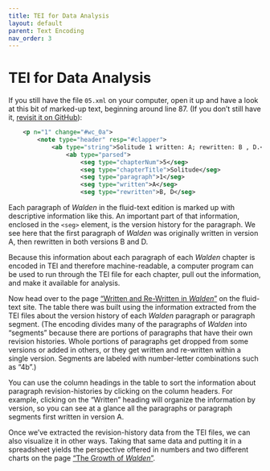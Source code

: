 ```yaml
---
title: TEI for Data Analysis
layout: default
parent: Text Encoding
nav_order: 3
---
```


# TEI for Data Analysis

If you still have the file `05.xml` on your computer, open it up and have a look at this bit of marked-up text, beginning around line 87. (If you don’t still have it, [revisit it on GitHub](https://github.com/milnegeneseo/fluid_text/blob/master/tei/05.xml)):

```xml
    <p n="1" change="#wc_0a">
        <note type="header" resp="#clapper">
            <ab type="string">Solitude 1 written: A; rewritten: B , D.</ab>
                <ab type="parsed">
                    <seg type="chapterNum">5</seg>
                    <seg type="chapterTitle">Solitude</seg>
                    <seg type="paragraph">1</seg>
                    <seg type="written">A</seg>
                    <seg type="rewritten">B, D</seg>
```

Each paragraph of *Walden* in the fluid-text edition is marked up with descriptive information like this. An important part of that information, enclosed in the `<seg>` element, is the version history for the paragraph. We see here that the first paragraph of *Walden* was originally written in version A, then rewritten in both versions B and D.

Because this information about each paragraph of each *Walden* chapter is encoded in TEI and therefore machine-readable, a computer program can be used to run through the TEI file for each chapter, pull out the information, and make it available for analysis.

Now head over to the page [“Written and Re-Written in *Walden*”](https://digitalthoreau.org/written-and-re-written/) on the fluid-text site. The table there was built using the information extracted from the TEI files about the version history of each *Walden* paragraph or paragraph segment. (The encoding divides many of the paragraphs of *Walden* into “segments” because there are portions of paragraphs that have their own revision histories. Whole portions of paragraphs get dropped from some versions or added in others, or they get written and re-written within a single version. Segments are labeled with number-letter combinations such as “4b”.)

You can use the column headings in the table to sort the information about paragraph revision-histories by clicking on the column headers. For example, clicking on the “Written” heading will organize the information by version, so you can see at a glance all the paragraphs or paragraph segments first written in version A.

Once we’ve extracted the revision-history data from the TEI files, we can also visualize it in other ways. Taking that same data and putting it in a spreadsheet yields the perspective offered in numbers and two different charts on the page [“The Growth of *Walden*”](https://digitalthoreau.org/the-growth-of-walden/).
